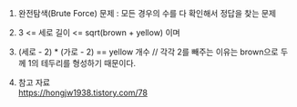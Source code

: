 
1) 완전탐색(Brute Force) 문제 : 모든 경우의 수를 다 확인해서 정답을 찾는 문제
2)  3 <= 세로 길이 <= sqrt(brown + yellow) 이며
3) (세로 - 2) * (가로 - 2) == yellow 개수  // 각각 2를 빼주는 이유는 brown으로 두께 1의 테두리를 형성하기 때문이다.

4) 참고 자료 <br> https://hongjw1938.tistory.com/78
